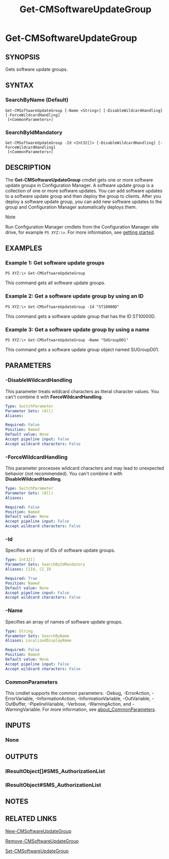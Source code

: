 ﻿---
description: Gets software update groups.
external help file: AdminUI.PS.dll-Help.xml
Module Name: ConfigurationManager
ms.date: 05/02/2019
schema: 2.0.0
title: Get-CMSoftwareUpdateGroup
---

# Get-CMSoftwareUpdateGroup

## SYNOPSIS
Gets software update groups.

## SYNTAX

### SearchByName (Default)
```
Get-CMSoftwareUpdateGroup [-Name <String>] [-DisableWildcardHandling] [-ForceWildcardHandling]
 [<CommonParameters>]
```

### SearchByIdMandatory
```
Get-CMSoftwareUpdateGroup -Id <Int32[]> [-DisableWildcardHandling] [-ForceWildcardHandling]
 [<CommonParameters>]
```

## DESCRIPTION
The **Get-CMSoftwareUpdateGroup** cmdlet gets one or more software update groups in Configuration Manager.
A software update group is a collection of one or more software updates.
You can add software updates to a software update group and then deploy the group to clients.
After you deploy a software update group, you can add new software updates to the group and Configuration Manager automatically deploys them.

> [!NOTE]
> Run Configuration Manager cmdlets from the Configuration Manager site drive, for example `PS XYZ:\>`. For more information, see [getting started](/powershell/sccm/overview).

## EXAMPLES

### Example 1: Get software update groups
```
PS XYZ:\> Get-CMSoftwareUpdateGroup
```

This command gets all software update groups.

### Example 2: Get a software update group by using an ID
```
PS XYZ:\> Get-CMSoftwareUpdateGroup -Id "ST10000D"
```

This command gets a software update group that has the ID ST10000D.

### Example 3: Get a software update group by using a name
```
PS XYZ:\> Get-CMSoftwareUpdateGroup -Name "SUGroupD01"
```

This command gets a software update group object named SUGroupD01.

## PARAMETERS

### -DisableWildcardHandling

This parameter treats wildcard characters as literal character values. You can't combine it with **ForceWildcardHandling**.

```yaml
Type: SwitchParameter
Parameter Sets: (All)
Aliases:

Required: False
Position: Named
Default value: None
Accept pipeline input: False
Accept wildcard characters: False
```

### -ForceWildcardHandling

This parameter processes wildcard characters and may lead to unexpected behavior (not recommended). You can't combine it with **DisableWildcardHandling**.

```yaml
Type: SwitchParameter
Parameter Sets: (All)
Aliases:

Required: False
Position: Named
Default value: None
Accept pipeline input: False
Accept wildcard characters: False
```

### -Id
Specifies an array of IDs of software update groups.

```yaml
Type: Int32[]
Parameter Sets: SearchByIdMandatory
Aliases: CIId, CI_ID

Required: True
Position: Named
Default value: None
Accept pipeline input: False
Accept wildcard characters: False
```

### -Name
Specifies an array of names of software update groups.

```yaml
Type: String
Parameter Sets: SearchByName
Aliases: LocalizedDisplayName

Required: False
Position: Named
Default value: None
Accept pipeline input: False
Accept wildcard characters: False
```

### CommonParameters
This cmdlet supports the common parameters: -Debug, -ErrorAction, -ErrorVariable, -InformationAction, -InformationVariable, -OutVariable, -OutBuffer, -PipelineVariable, -Verbose, -WarningAction, and -WarningVariable. For more information, see [about_CommonParameters](http://go.microsoft.com/fwlink/?LinkID=113216).

## INPUTS

### None

## OUTPUTS

### IResultObject[]#SMS_AuthorizationList

### IResultObject#SMS_AuthorizationList

## NOTES

## RELATED LINKS

[New-CMSoftwareUpdateGroup](New-CMSoftwareUpdateGroup.md)

[Remove-CMSoftwareUpdateGroup](Remove-CMSoftwareUpdateGroup.md)

[Set-CMSoftwareUpdateGroup](Set-CMSoftwareUpdateGroup.md)


